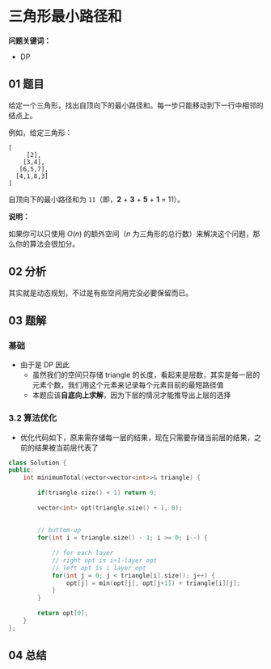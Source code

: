 # 三角形最小路径和
**问题关键词：**

- DP

## 01 题目

给定一个三角形，找出自顶向下的最小路径和。每一步只能移动到下一行中相邻的结点上。

例如，给定三角形：

```
[
     [2],
    [3,4],
   [6,5,7],
  [4,1,8,3]
]
```

自顶向下的最小路径和为 `11`（即，**2** + **3** + **5** + **1** = 11）。

**说明：**

如果你可以只使用 *O*(*n*) 的额外空间（*n* 为三角形的总行数）来解决这个问题，那么你的算法会很加分。

## 02 分析

其实就是动态规划，不过是有些空间用完没必要保留而已。

## 03 题解

### 基础

- 由于是 DP 因此
  - 虽然我们的空间只存储 triangle 的长度，看起来是层数，其实是每一层的元素个数，我们用这个元素来记录每个元素目前的最短路径值
  - 本题应该**自底向上求解**，因为下层的情况才能推导出上层的选择

### 3.2 算法优化

- 优化代码如下，原来需存储每一层的结果，现在只需要存储当前层的结果，之前的结果被当前层代表了

```c++
class Solution {
public:
    int minimumTotal(vector<vector<int>>& triangle) {
        
        if(triangle.size() < 1) return 0;
        
        vector<int> opt(triangle.size() + 1, 0);
        
        
        // buttom-up
        for(int i = triangle.size() - 1; i >= 0; i--) {
            
            // for each layer
            // right opt is i+1-layer opt
            // left opt is i layer opt
            for(int j = 0; j < triangle[i].size(); j++) {
                opt[j] = min(opt[j], opt[j+1]) + triangle[i][j];
            }
        }
        
        return opt[0];
    }
};
```

## 04 总结

